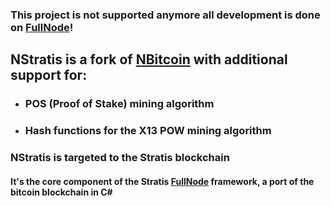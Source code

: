 
### This project is not supported anymore all development is done on [FullNode](https://github.com/stratisproject/StratisBitcoinFullNode)!   
  


## NStratis is a fork of [NBitcoin](https://github.com/MetacoSA/NBitcoin) with additional support for:

- ### POS (Proof of Stake) mining algorithm
- ### Hash functions for the X13 POW mining algorithm

### NStratis is targeted to the Stratis blockchain 
#### It's the core component of the Stratis [FullNode](https://github.com/stratisproject/StratisBitcoinFullNode) framework, a port of the bitcoin blockchain in C#
